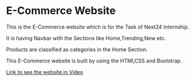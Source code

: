 <h1>E-Commerce Website</h1>
<p>This is the E-Commerce website  which is for the Task of Next24 Internship.</p>
<p>It is having Navbar with the Sections like Home,Trending,New etc.</p>
<p>Products are classified as categories in the Home Section.</p>
<p>This E-Commerce website is built by using the HTMl,CSS and Bootstrap.</p>
<a href="https://drive.google.com/file/d/1F28q5VoMuRD6R2g-eseqxV_lUC0FE7yY/view?usp=sharing">Link to see the website in Video</a>
